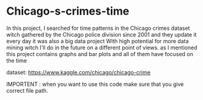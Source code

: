 # Chicago-s-crimes-time

In this project, I searched for time patterns in the Chicago crimes dataset witch gathered by the Chicago police division since 2001 and they update it every day it was also a big data project With high potential for more data mining witch I'll do in the future on a different point of views.  as I mentioned this project contains graphs and  bar plots and all of them have focused on the time

dataset: https://www.kaggle.com/chicago/chicago-crime

IMPORTENT : when you want to use this code make sure that you give correct file path.
